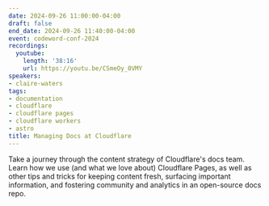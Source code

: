 ```yaml
---
date: 2024-09-26 11:00:00-04:00
draft: false
end_date: 2024-09-26 11:40:00-04:00
event: codeword-conf-2024
recordings:
  youtube:
    length: '38:16'
    url: https://youtu.be/CSmeOy_0VMY
speakers:
- claire-waters
tags:
- documentation
- cloudflare
- cloudflare pages
- cloudflare workers
- astro
title: Managing Docs at Cloudflare
---
```



Take a journey through the content strategy of Cloudflare's docs team. Learn how we use (and what we love about) Cloudflare Pages, as well as other tips and tricks for keeping content fresh, surfacing important information, and fostering community and analytics in an open-source docs repo.
